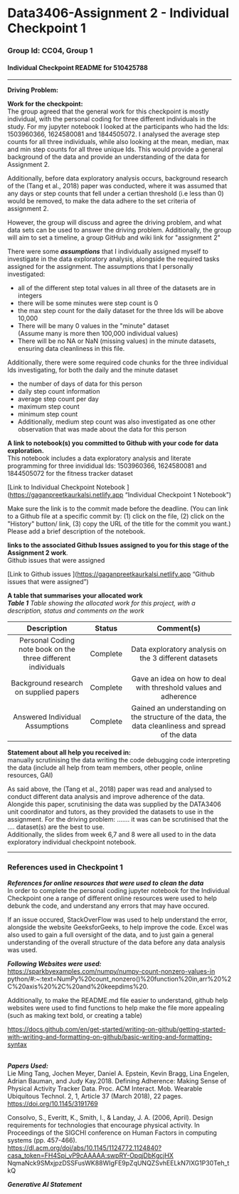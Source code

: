 # Data3406-Assignment 2 - Individual Checkpoint 1 
### Group Id: CC04, Group 1
#### Individual Checkpoint README for 510425788

___
**Driving Problem:** <br>

**Work for the checkpoint:** <br>
The group agreed that the general work for this checkpoint is mostly individual, with the personal coding for three different individuals in the study. For my jupyter notebook I looked at the participants who had the Ids: 1503960366, 1624580081 and 1844505072. I analysed the average step counts for all three individuals, while also looking at the mean, median, max and min step counts for all three unique Ids. This would provide a general background of the data and provide an understanding of the data for Assignment 2. <br>

Additionally, before data exploratory analysis occurs, background research of the (Tang et al., 2018) paper was conducted, where it was assumed that any days or step counts that fell under a certian threshold (i.e less than 0) would be removed, to make the data adhere to the set criteria of assignment 2. <br>

However, the group will discuss and agree the driving problem, and what data sets can be used to answer the driving problem. Additionally, the group will aim to set a timeline, a group GitHub and wiki link for "assignment 2" <br>

There were some **_assumptions_** that I individually assigned myself to investigate in the data exploratory analysis, alongside the required tasks assigned for the assignment. 
The assumptions that I personally investigated: <br>
- all of the different step total values in all three of the datasets are in integers
- there will be some minutes were step count is 0 
- the max step count for the daily dataset for the three Ids will be above 10,000 
- There will be many 0 values in the "minute" dataset <br> (Assume many is more then 100,000 individual values)
- There will be no NA or NaN (missing values) in the minute datasets, ensuring data cleanliness in this file. <br>

Additionally, there were some required code chunks for the three individual Ids investigating, for both the daily and the minute dataset <br>
- the number of days of data for this person
- daily step count information
- average step count per day
- maximum step count
- minimum step count 
- Additionally, medium step count was also investigated as one other observation that was made about the data for this person

**A link to notebook(s) you committed to Github with your code for data exploration.** <br>
This notebook includes a data exploratory analysis and literate programming for three invididual Ids: 1503960366, 1624580081 and 1844505072 for the fitness tracker dataset <br>

[Link to Individual Checkpoint Notebook ](https://gaganpreetkaurkalsi.netlify.app “Individual Checkpoint 1 Notebook”) <br>

Make sure the link is to the commit made before the deadline. (You can link to a Github file at a specific commit by: (1) click on the file, (2) click on the "History" button/ link, (3) copy the URL of the title for the commit you want.)
Please add a brief description of the notebook.

**links to the associated Github Issues assigned to you for this stage of the Assignment 2 work**. <br>
Github issues that were assigned <br>

[Link to Github issues ](https://gaganpreetkaurkalsi.netlify.app “Github issues that were assigned”) <br>

**A table that summarises your allocated work** <br>
**_Table 1_** _Table showing the allocated work for this project, with a description, status and comments on the work_ <br>

| Description    | Status   | Comment(s)   |
| :---:          | :---:    | :---:        |
| Personal Coding note book on the three different individuals| Complete |  Data exploratory analysis on the 3 different datasets       |
| Background research on supplied papers                      | Complete |  Gave an idea on how to deal with threshold values and adherence |  
| Answered Individual Assumptions                             | Complete | Gained an understanding on the structure of the data, the data cleanliness and spread of the data |

**Statement about all help you received in:** <br>
manually scrutinising the data
writing the code
debugging code
interpreting the data
(include all help from team members, other people, online resources, GAI) <br>

As said above, the (Tang et al., 2018) paper was read and analysed to conduct different data analysis and improve adherence of the data. Alongide this paper, scrutinising the data was supplied by the DATA3406 unit coordinator and tutors, as they provided the datasets to use in the assignment. For the driving problem: ....... it was can be scrutinised that the .... dataset(s) are the best to use. <br>
Additionally, the slides from week 6,7 and 8 were all used to in the data exploratory individual checkpoint notebook. <br>

___
### References used in Checkpoint 1 

**_References for online resources that were used to clean the data_** <br>
In order to complete the personal coding jupyter notebook for the Individual Checkpoint one a range of different online resources were used to help debunk the code, and understand any errors that may have occured. <br>

If an issue occured, StackOverFlow was used to help understand the error, alongside the website GeeksforGeeks, to help improve the code. Excel was also used to gain a full oversight of the data, and to just gain a general understanding of the overall structure of the data before any data analysis was used. <br>

**_Following Websites were used:_** <br>
https://sparkbyexamples.com/numpy/numpy-count-nonzero-values-in python/#:~:text=NumPy%20count_nonzero()%20function%20in,arr%20%2C%20axis%20%2C%20and%20keepdims%20. <br>


Additionally, to make the README.md file easier to understand, github help websites were used to find functions to help make the file more appealing (such as making text bold, or creating a table) <br>

https://docs.github.com/en/get-started/writing-on-github/getting-started-with-writing-and-formatting-on-github/basic-writing-and-formatting-syntax <br>
<br>

**_Papers Used:_** <br>
Lie Ming Tang, Jochen Meyer, Daniel A. Epstein, Kevin Bragg, Lina Engelen, Adrian Bauman, and Judy Kay.2018. Defining Adherence: Making Sense of Physical Activity Tracker Data. Proc. ACM Interact. Mob. Wearable Ubiquitous Technol. 2, 1, Article 37 (March 2018), 22 pages. https://doi.org/10.1145/3191769 <br>

Consolvo, S., Everitt, K., Smith, I., & Landay, J. A. (2006, April). Design requirements for technologies that encourage physical activity. In Proceedings of the SIGCHI conference on Human Factors in computing systems (pp. 457-466). https://dl.acm.org/doi/abs/10.1145/1124772.1124840?casa_token=FH4Spj_vP9cAAAAA:swpRY-OpqjDbKgcjHX NqmaNck9SMxjpzDSSFusWK88WIgFE9pZqUNQZSvhEELkN7lXG1P30Teh_tkQ

**_Generative AI Statement_** <br>











